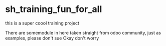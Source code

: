 # sh_training_fun_for_all
this is a super coool training project 

There are somemodule in here taken straight from odoo community, just as examples, please don't sue 
Okay don't worry
